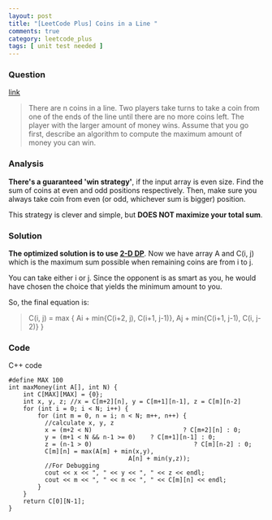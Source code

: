 ```yaml
---
layout: post
title: "[LeetCode Plus] Coins in a Line "
comments: true
category: leetcode_plus
tags: [ unit test needed ]
---
```


### Question 

[link](http://leetcode.com/2011/02/coins-in-line.html)

> There are n coins in a line. Two players take turns to take a coin from one of the ends of the line until there are no more coins left. The player with the larger amount of money wins. Assume that you go first, describe an algorithm to compute the maximum amount of money you can win. 

### Analysis

__There's a guaranteed 'win strategy'__, if the input array is even size. Find the sum of coins at even and odd positions respectively. Then, make sure you always take coin from even (or odd, whichever sum is bigger) position. 

This strategy is clever and simple, but __DOES NOT maximize your total sum__. 

### Solution

__The optimized solution is to use [2-D DP](http://tech-queries.blogspot.sg/2011/06/get-maximum-sum-from-coins-in-line.html)__. Now we have array A and C(i, j) which is the maximum sum possible when remaining coins are from i to j. 

You can take either i or j. Since the opponent is as smart as you, he would have chosen the choice that yields the minimum amount to you. 

So, the final equation is: 

> C(i, j) = max { Ai + min{C(i+2, j), C(i+1, j-1)}, Aj + min{C(i+1, j-1), C(i, j-2)} }

### Code

C++ code

    #define MAX 100  
    int maxMoney(int A[], int N) {
        int C[MAX][MAX] = {0};  
        int x, y, z; //x = C[m+2][n], y = C[m+1][n-1], z = C[m][n-2]  
        for (int i = 0; i < N; i++) {
            for (int m = 0, n = i; n < N; m++, n++) {
              //calculate x, y, z  
              x = (m+2 < N)                         ? C[m+2][n] : 0;  
              y = (m+1 < N && n-1 >= 0)    ? C[m+1][n-1] : 0;  
              z = (n-1 > 0)                            ? C[m][n-2] : 0;  
              C[m][n] = max(A[m] + min(x,y),  
                                     A[n] + min(y,z));  
              //For Debugging        
              cout << x << ", " << y << ", " << z << endl;  
              cout << m << ", " << n << ", " << C[m][n] << endl;  
            }
        }
        return C[0][N-1];
    }
